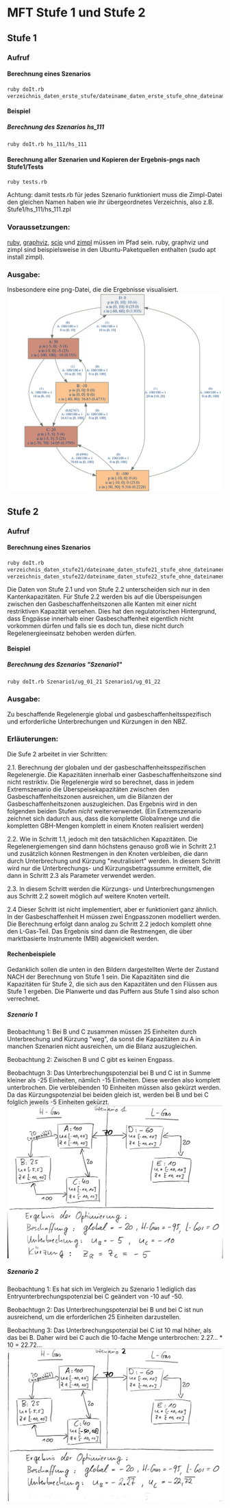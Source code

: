 # MFT Stufe 1 und Stufe 2

## Stufe 1

### Aufruf
#### Berechnung eines Szenarios
    ruby doIt.rb verzeichnis_daten_erste_stufe/dateiname_daten_erste_stufe_ohne_dateinamenerweiterung
#### Beispiel
##### Berechnung des Szenarios hs_111
    ruby doIt.rb hs_111/hs_111
#### Berechnung aller Szenarien und Kopieren der Ergebnis-pngs nach Stufe1/Tests
    ruby tests.rb

Achtung: damit tests.rb für jedes Szenario funktioniert muss die Zimpl-Datei den gleichen Namen haben wie ihr übergeordnetes Verzeichnis, also z.B. Stufe1/hs_111/hs_111.zpl

### Voraussetzungen:
[ruby](https://www.ruby-lang.org/en/), [graphviz](https://www.graphviz.org/), [scip](https://scip.zib.de/index.php#download) und [zimpl](https://zimpl.zib.de/) müssen im Pfad sein. ruby, graphviz und zimpl sind beispielsweise in den Ubuntu-Paketquellen enthalten (sudo apt install zimpl).

### Ausgabe:
Insbesondere eine png-Datei, die die Ergebnisse visualisiert.
![](example_result_step1.png)

## Stufe 2

### Aufruf
#### Berechnung eines Szenarios
    ruby doIt.rb verzeichnis_daten_stufe21/dateiname_daten_stufe21_stufe_ohne_dateinamenerweiterung verzeichnis_daten_stufe22/dateiname_daten_stufe22_stufe_ohne_dateinamenerweiterung
Die Daten von Stufe 2.1 und von Stufe 2.2 unterscheiden sich nur in den Kantenkapazitäten. Für Stufe 2.2 werden bis auf die Überspeisungen zwischen den Gasbeschaffenheitszonen alle Kanten mit einer nicht restriktiven Kapazität versehen. Dies hat den regulatorischen Hintergrund, dass Engpässe innerhalb einer Gasbeschaffenheit eigentlich nicht vorkommen dürfen und falls sie es doch tun, diese nicht durch Regelenergieeinsatz behoben werden dürfen.

#### Beispiel
##### Berechnung des Szenarios "Szenario1"
    ruby doIt.rb Szenario1/ug_01_21 Szenario1/ug_01_22    

### Ausgabe:
Zu beschaffende Regelenergie global und gasbeschaffenheitsspezifisch und erforderliche Unterbrechungen und Kürzungen in den NBZ.

### Erläuterungen:
Die Sufe 2 arbeitet in vier Schritten:

2.1. Berechnung der globalen und der gasbeschaffenheitsspezifischen Regelenergie. Die Kapazitäten innerhalb einer Gasbeschaffenheitszone sind nicht restriktiv. Die Regelenergie wird so berechnet, dass in jedem Extremszenario die Überspeisekapazitäten zwischen den Gasbeschaffenheitszonen ausreichen, um die Bilanzen der Gasbeschaffenheitszonen auszugleichen. Das Ergebnis wird in den folgenden beiden Stufen *nicht* weiterverwendet. (Ein Extremszenario zeichnet sich dadurch aus, dass die komplette Globalmenge und die kompletten GBH-Mengen komplett in einem Knoten realisiert werden)

2.2. Wie in Schritt 1.1, jedoch mit den tatsächlichen Kapazitäten. Die Regelenergiemengen sind dann höchstens genauso groß wie in Schritt 2.1 und zusätzlich können Restmengen in den Knoten verbleiben, die dann durch Unterbrechung und Kürzung "neutralisiert" werden. In diesem Schritt wird nur die Unterbrechungs- und Kürzungsbetragssumme ermittelt, die dann in Schritt 2.3 als Parameter verwendet werden.

2.3. In diesem Schritt werden die Kürzungs- und Unterbrechungsmengen aus Schritt 2.2 soweit möglich auf weitere Knoten verteilt.

2.4 Dieser Schritt ist nicht implementiert, aber er funktioniert ganz ähnlich. In der Gasbeschaffenheit H müssen zwei Engpasszonen modelliert werden. Die Berechnung erfolgt dann analog zu Schritt 2.2 jedoch komplett ohne den L-Gas-Teil. Das Ergebnis sind dann die Restmengen, die über marktbasierte Instrumente (MBI) abgewickelt werden.
#### Rechenbeispiele
Gedanklich sollen die unten in den Bildern dargestellten Werte der Zustand NACH der Berechnung von Stufe 1 sein. Die Kapazitäten sind die Kapazitäten für Stufe 2, die sich aus den Kapazitäten und den Flüssen aus Stufe 1 ergeben. Die Planwerte und das Puffern aus Stufe 1 sind also schon verrechnet.
##### Szenario 1
Beobachtung 1: Bei B und C zusammen müssen 25 Einheiten durch Unterbrechung und Kürzung "weg", da sonst die Kapazitäten zu A in manchen Szenarien nicht ausreichen, um die Bilanz auszugleichen.

Beobachtung 2: Zwischen B und C gibt es keinen Engpass.

Beobachtugn 3: Das Unterbrechungspotenzial bei B und C ist in Summe kleiner als -25 Einheiten, nämlich -15 Einheiten. Diese werden also komplett unterbrochen. Die verbleibenden 10 Einheiten müssen also gekürzt werden. Da das Kürzungspotenzial bei beiden gleich ist, werden bei B und bei C folglich jeweils -5 Einheiten gekürzt.
![](example_result_step2_szenario1.png)

##### Szenario 2
Beobachtung 1: Es hat sich im Vergleich zu Szenario 1 lediglich das Entryunterbrechungspotenzial bei C geändert von -10 auf -50.

Beobachtugn 2: Das Unterbrechungspotenzial bei B und bei C ist nun ausreichend, um die erforderlichen 25 Einheiten darzustellen.

Beobachtung 3: Das Unterbrechungspotenzial bei C ist 10 mal höher, als das bei B. Daher wird bei C auch die 10-fache Menge unterbrochen: 2.27... * 10 = 22.72...
![](example_result_step2_szenario2.png)


